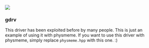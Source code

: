 <img src="https://imgur.com/5nVod4I.png"/>

### gdrv

This driver has been exploited before by many people. This is just an example of using it with physmeme. If you want to use this driver with physmeme, simply replace `physmeme.hpp` 
with this one. :)